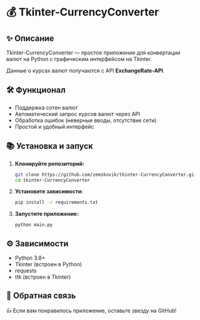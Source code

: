 # 💰 Tkinter-CurrencyConverter

## ✨ Описание
Tkinter-CurrencyConverter — простое приложение для конвертации валют на Python с графическим интерфейсом на Tkinter.  

Данные о курсах валют получаются с API **ExchangeRate-API**.

## 🛠 Функционал
- Поддержка сотен валют
- Автоматический запрос курсов валют через API
- Обработка ошибок (неверные вводы, отсутствие сети)
- Простой и удобный интерфейс

## 📚 Установка и запуск
1. **Клонируйте репозиторий:**
   ```sh
   git clone https://github.com/zemskovik/tkinter-CurrencyConverter.git
   cd tkinter-CurrencyConverter

2. **Установите зависимости:**
    ```sh
    pip install -r requirements.txt

3. **Запустите приложение:**
    ```sh
    python main.py

## ⚙️ Зависимости
- Python 3.8+
- Tkinter (встроен в Python)
- requests
- ttk (встроен в Tkinter)

## 🌟 Обратная связь
👍 Если вам понравилось приложение, оставьте звезду на GitHub!
